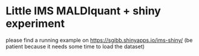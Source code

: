 # Little IMS MALDIquant + shiny experiment

please find a running example on https://sgibb.shinyapps.io/ims-shiny/
(be patient because it needs some time to load the dataset)

